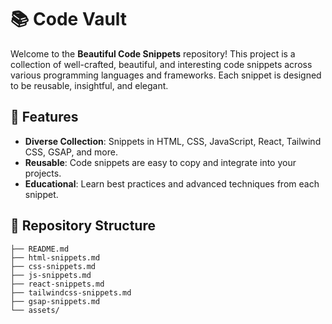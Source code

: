 # 📚 Code Vault

Welcome to the **Beautiful Code Snippets** repository! This project is a collection of well-crafted, beautiful, and interesting code snippets across various programming languages and frameworks. Each snippet is designed to be reusable, insightful, and elegant.

## 🌟 Features

- **Diverse Collection**: Snippets in HTML, CSS, JavaScript, React, Tailwind CSS, GSAP, and more.
- **Reusable**: Code snippets are easy to copy and integrate into your projects.
- **Educational**: Learn best practices and advanced techniques from each snippet.

## 📂 Repository Structure

```plaintext
├── README.md
├── html-snippets.md
├── css-snippets.md
├── js-snippets.md
├── react-snippets.md
├── tailwindcss-snippets.md
├── gsap-snippets.md
└── assets/
